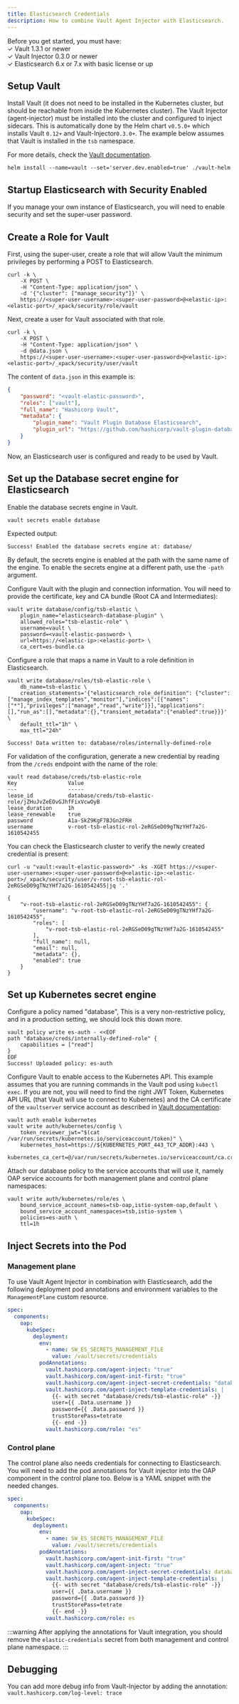 ```yaml
---
title: Elasticsearch Credentials
description: How to combine Vault Agent Injector with Elasticsearch.
---
```


Before you get started, you must have:<br />
✓ Vault 1.3.1 or newer<br />
✓ Vault Injector 0.3.0 or newer<br />
✓ Elasticsearch 6.x or 7.x with basic license or up

## Setup Vault

Install Vault (it does not need to be installed in the Kubernetes cluster, but
should be reachable from inside the Kubernetes cluster). The Vault Injector
(agent-injector) must be installed into the cluster and configured to inject
sidecars. This is automatically done by the Helm chart `v0.5.0+` which installs
Vault `0.12+` and Vault-Injector`0.3.0+`. The example below assumes that Vault
is installed in the `tsb` namespace.

For more details, check the
[Vault documentation](https://www.vaultproject.io/docs/platform/k8s/injector/installation).

```bash{promptUser: alice}
helm install --name=vault --set='server.dev.enabled=true' ./vault-helm
```

## Startup Elasticsearch with Security Enabled

If you manage your own instance of Elasticsearch, you will need to enable
security and set the super-user password.

## Create a Role for Vault

First, using the super-user, create a role that will allow Vault the minimum
privileges by performing a POST to Elasticsearch.

```bash{promptUser: alice}{outputLines: 2-5}
curl -k \
    -X POST \
    -H "Content-Type: application/json" \
    -d '{"cluster": ["manage_security"]}' \
    https://<super-user-username>:<super-user-password>@<elastic-ip>:<elastic-port>/_xpack/security/role/vault
```

Next, create a user for Vault associated with that role.

```bash{promptUser: alice}{outputLines: 2-5}
curl -k \
    -X POST \
    -H "Content-Type: application/json" \
    -d @data.json \
    https://<super-user-username>:<super-user-password>@<elastic-ip>:<elastic-port>/_xpack/security/user/vault
```

The content of `data.json` in this example is:

```json
{
    "password": "<vault-elastic-password>",
    "roles": ["vault"],
    "full_name": "Hashicorp Vault",
    "metadata": {
        "plugin_name": "Vault Plugin Database Elasticsearch",
        "plugin_url": "https://github.com/hashicorp/vault-plugin-database-elasticsearch"
    }
}
```

Now, an Elasticsearch user is configured and ready to be used by Vault.

## Set up the Database secret engine for Elasticsearch

Enable the database secrets engine in Vault.

```bash{promptUser: alice}
vault secrets enable database
```

Expected output:
```text
Success! Enabled the database secrets engine at: database/
```

By default, the secrets engine is enabled at the path with the same name of the
engine. To enable the secrets engine at a different path, use the `-path`
argument.

Configure Vault with the plugin and connection information. You will need to
provide the certificate, key and CA bundle (Root CA and Intermediates):

```bash{promptUser: alice}{outputLines: 2-7}
vault write database/config/tsb-elastic \
    plugin_name="elasticsearch-database-plugin" \
    allowed_roles="tsb-elastic-role" \
    username=vault \
    password=<vault-elastic-password> \
    url=https://<elastic-ip>:<elastic-port> \
    ca_cert=es-bundle.ca
```

Configure a role that maps a name in Vault to a role definition in Elasticsearch.

```bash{promptUser: alice}{outputLines: 2-7}
vault write database/roles/tsb-elastic-role \
    db_name=tsb-elastic \
    creation_statements='{"elasticsearch_role_definition": {"cluster":["manage_index_templates","monitor"],"indices":[{"names":["*"],"privileges":["manage","read","write"]}],"applications":[],"run_as":[],"metadata":{},"transient_metadata":{"enabled":true}}}' \
    default_ttl="1h" \
    max_ttl="24h"

Success! Data written to: database/roles/internally-defined-role
```

For validation of the configuration, generate a new credential by reading from
the `/creds` endpoint with the name of the role:

```bash{promptUser: alice}{outputLines: 2-8}
vault read database/creds/tsb-elastic-role
Key                Value
---                -----
lease_id           database/creds/tsb-elastic-role/jZHuJvZeEOvGJhfFixVcwOyB
lease_duration     1h
lease_renewable    true
password           A1a-SkZ9KgF7BJGn2FRH
username           v-root-tsb-elastic-rol-2eRGSeD09gTNzYHf7a2G-1610542455
```

You can check the Elasticsearch cluster to verify the newly created credential
is present:

```bash{promptUser: alice}{outputLines: 2-9,10-14}
curl -u "vault:<vault-elastic-password>" -ks -XGET https://<super-user-username>:<super-user-password>@<elastic-ip>:<elastic-port>/_xpack/security/user/v-root-tsb-elastic-rol-2eRGSeD09gTNzYHf7a2G-1610542455|jq '.'

{
    "v-root-tsb-elastic-rol-2eRGSeD09gTNzYHf7a2G-1610542455": {
        "username": "v-root-tsb-elastic-rol-2eRGSeD09gTNzYHf7a2G-1610542455",
        "roles": [
            "v-root-tsb-elastic-rol-2eRGSeD09gTNzYHf7a2G-1610542455"
        ],
        "full_name": null,
        "email": null,
        "metadata": {},
        "enabled": true
    }
}
```

## Set up Kubernetes secret engine

Configure a policy named "database", This is a very non-restrictive policy, and
in a production setting, we should lock this down more.

```bash{promptUser: alice}{outputLines: 2-6}
vault policy write es-auth - <<EOF
path "database/creds/internally-defined-role" {
    capabilities = ["read"]
}
EOF
Success! Uploaded policy: es-auth
```

Configure Vault to enable access to the Kubernetes API. This example assumes
that you are running commands in the Vault pod using `kubectl exec`. If you are
not, you will need to find the right JWT Token, Kubernetes API URL (that Vault
will use to connect to Kubernetes) and the CA certificate of the `vaultserver`
service account as described in
[Vault documentation](https://learn.hashicorp.com/tutorials/vault/kubernetes-external-vault?in=vault/kubernetes#define-a-kubernetes-service-account):

```bash{promptUser: alice}{outputLines: 3-5}
vault auth enable kubernetes
vault write auth/kubernetes/config \
    token_reviewer_jwt="$(cat /var/run/secrets/kubernetes.io/serviceaccount/token)" \
    kubernetes_host=https://${KUBERNETES_PORT_443_TCP_ADDR}:443 \
    kubernetes_ca_cert=@/var/run/secrets/kubernetes.io/serviceaccount/ca.crt
```

Attach our database policy to the service accounts that will use it, namely OAP
service accounts for both management plane and control plane namespaces:

```bash{promptUser: alice}{outputLines: 2-5}
vault write auth/kubernetes/role/es \
    bound_service_account_names=tsb-oap,istio-system-oap,default \
    bound_service_account_namespaces=tsb,istio-system \
    policies=es-auth \
    ttl=1h
```

## Inject Secrets into the Pod

### Management plane

To use Vault Agent Injector in combination with Elasticsearch, add the following
deployment pod annotations and environment variables to the `ManagementPlane`
custom resource.

```yaml
spec:
  components:
    oap:
      kubeSpec:
        deployment:
          env:
            - name: SW_ES_SECRETS_MANAGEMENT_FILE
              value: /vault/secrets/credentials
          podAnnotations:
            vault.hashicorp.com/agent-inject: "true"
            vault.hashicorp.com/agent-init-first: "true"
            vault.hashicorp.com/agent-inject-secret-credentials: "database/creds/tsb-elastic-role"
            vault.hashicorp.com/agent-inject-template-credentials: |
              {{- with secret "database/creds/tsb-elastic-role" -}}
              user={{ .Data.username }}
              password={{ .Data.password }}
              trustStorePass=tetrate
              {{- end -}}
            vault.hashicorp.com/role: "es"
```

### Control plane

The control plane also needs credentials for connecting to Elasticsearch. You
will need to add the pod annotations for Vault injector into the OAP component
in the control plane too. Below is a YAML snippet with the needed changes.

```yaml
spec:
  components:
    oap:
      kubeSpec:
        deployment:
          env:
            - name: SW_ES_SECRETS_MANAGEMENT_FILE
              value: /vault/secrets/credentials
          podAnnotations:
            vault.hashicorp.com/agent-init-first: "true"
            vault.hashicorp.com/agent-inject: "true"
            vault.hashicorp.com/agent-inject-secret-credentials: database/creds/tsb-elastic-role
            vault.hashicorp.com/agent-inject-template-credentials: |
              {{- with secret "database/creds/tsb-elastic-role" -}}
              user={{ .Data.username }}
              password={{ .Data.password }}
              trustStorePass=tetrate
              {{- end -}}
            vault.hashicorp.com/role: es
```

:::warning
After applying the annotations for Vault integration, you should
remove the `elastic-credentials` secret from both management and control plane
namespace.
:::

## Debugging

You can add more debug info from Vault-Injector by adding the annotation:
`vault.hashicorp.com/log-level: trace`
